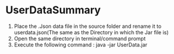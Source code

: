 # UserDataSummary
1. Place the .Json data file in the source folder and rename it to userdata.json(The same as the Directory in which the Jar file is)
2. Open the same directory in terminal/command prompt
3. Execute the following command : java -jar UserData.jar
